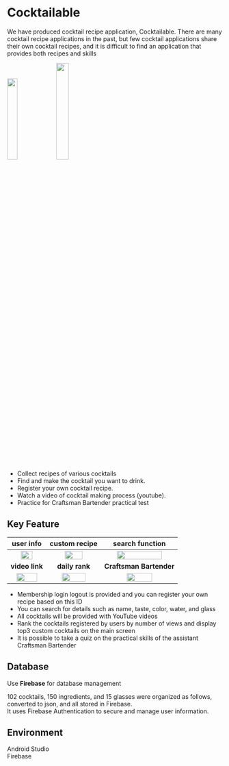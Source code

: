 # Cocktailable
We have produced cocktail recipe application, Cocktailable.
There are many cocktail recipe applications in the past,
but few cocktail applications share their own cocktail recipes,
and it is difficult to find an application that provides both recipes and skills

<img width=22% src=https://github.com/KangukLee-97/Cocktailable/assets/76057758/a6fc0c38-9f33-4b28-b716-d1bfd0ce92d6>
<img width=24% src=https://github.com/KangukLee-97/Cocktailable/assets/76057758/f12994c5-921c-43e9-a126-4f56da75ea48>

- Collect recipes of various cocktails
- Find and make the cocktail you want to drink.
- Register your own cocktail recipe.
- Watch a video of cocktail making process (youtube).
- Practice for Craftsman Bartender practical test

## **Key Feature** ##

**user info** | **custom recipe** | **search function**
:-------------------------:|:-------------------------:|:-------------------------:
<img width=60% src=https://github.com/KangukLee-97/Cocktailable/assets/76057758/79900504-4206-4754-bd2c-4b34372c4ecf> | <img width=60% src=https://github.com/KangukLee-97/Cocktailable/assets/76057758/ea3acbd0-7d45-4ad5-bdfc-1fb4efd5cc29> | <img width=80% src=https://github.com/KangukLee-97/Cocktailable/assets/76057758/9159facd-18ff-4e82-a89f-7348a26d6553>
**video link** | **daily rank** | **Craftsman Bartender**
<img width=80% src=https://github.com/KangukLee-97/Cocktailable/assets/76057758/e27a00b6-652a-4ca1-b147-fdf8e44d95a7> | <img width=70% src=https://github.com/KangukLee-97/Cocktailable/assets/76057758/34b55348-3f65-4144-bb2f-4bb5adbf055a> | <img width=60% src=https://github.com/KangukLee-97/Cocktailable/assets/76057758/a9660232-6bd3-4d53-93b6-6342225af443>

- Membership login logout is provided and you can register your own recipe based on this ID
- You can search for details such as name, taste, color, water, and glass
- All cocktails will be provided with YouTube videos
- Rank the cocktails registered by users by number of views and display top3 custom cocktails on the main screen
- It is possible to take a quiz on the practical skills of the assistant Craftsman Bartender

## **Database** ##
Use **Firebase** for database management

102 cocktails, 150 ingredients, and 15 glasses were organized as follows, converted to json, and all stored in Firebase.   
It uses Firebase Authentication to secure and manage user information.

## **Environment**
Android Studio   
Firebase
